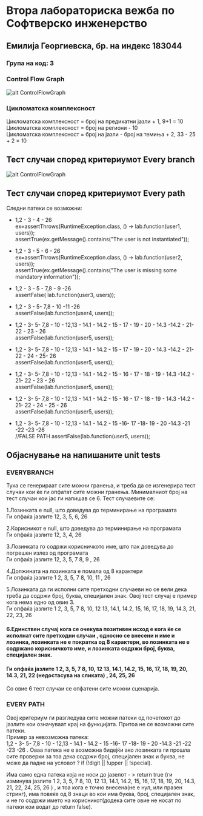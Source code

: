 # Втора лабораториска вежба по Софтверско инженерство
## Емилија Георгиевска, бр. на индекс 183044
### Група на код:  3

### Control Flow Graph  
![alt ControlFlowGraph](https://github.com/GeorgievskaEmilija/SI_lab2_183044/blob/master/img/CFG-183044.png)  
### Цикломатска комплексност   
Цикломатска комплексност = број на предикатни јазли + 1,  9+1 = 10  
Цикломатска комплексност = број на региони - 10  
Цикломатска комплексност = број на јазли - број на темиња + 2, 33 - 25 + 2 = 10   

## Тест случаи според критериумот Every branch  
![alt ControlFlowGraph](https://github.com/GeorgievskaEmilija/SI_lab2_183044/blob/master/img/everybranch.png)  

## Тест случаи според критериумот Every path  
Следни патеки се возможни:
* 1,2 - 3 - 4 - 26  
ex=assertThrows(RuntimeException.class, () -> lab.function(user1, users));  
assertTrue(ex.getMessage().contains("The user is not instantiated"));  

* 1,2 - 3 - 5 - 6 - 26  
ex=assertThrows(RuntimeException.class, () -> lab.function(user2, users));    
assertTrue(ex.getMessage().contains("The user is missing some mandatory information"));    

* 1,2 - 3 - 5 - 7,8 - 9 -26    
assertFalse( lab.function(user3, users));  

* 1,2 - 3  - 5- 7,8 - 10 -11 -26   
assertFalse(lab.function(user4, users));  

* 1,2 - 3- 5- 7,8 - 10 - 12,13 - 14.1 - 14.2 - 15 - 17 - 19 - 20 - 14.3 -14.2 - 21- 22 - 23 - 26   
assertFalse(lab.function(user5, users));  

* 1,2 - 3- 5- 7,8 - 10 - 12,13 - 14.1 - 14.2 - 15 - 17 - 19 - 20 - 14.3 -14.2 - 21- 22 - 24 - 25- 26    
assertFalse(lab.function(user5, users));  

* 1,2 - 3- 5- 7,8 - 10 - 12,13 - 14.1 - 14.2 - 15 - 16 - 17 - 18 - 19 - 14.3 -14.2 - 21- 22 - 23 - 26  
assertFalse(lab.function(user5, users));  


* 1,2 - 3- 5- 7,8 - 10 - 12,13 - 14.1 - 14.2 - 15 - 16 - 17 - 18 - 19 - 14.3 -14.2 - 21- 22 - 24 - 25 - 26    
assertFalse(lab.function(user5, users));  
 
* 1,2 - 3- 5- 7,8 - 10 - 12,13 - 14.1 - 14.2 - 15 -16- 17 -18- 19 - 20 -14.3 -21 -22 -23 -26  
//FALSE PATH
assertFalse(lab.function(user5, users));  


## Објаснување на напишаните unit tests    
### EVERYBRANCH  
Тука се генерираат сите можни гранења, и треба да се изгенерира тест случаи кои ќе ги опфатат сите можни гранења. Минималниот број на тест случаи кои јас ги напишав се 6. Тест случаевите се:   

1.Лозинката е null, што доведува до терминирање на програмата  
Ги опфаќа јазлите 12, 3, 5, 6, 26  

2.Корисникот е null, што доведува до терминирање на програмата  
Ги опфаќа јазлите 12, 3, 4, 26   

3.Лозинката го содржи корисничкото име, што пак доведува до погрешен излез од програмата    
Ги опфаќа јазлите 12, 3, 5, 7 8, 9 , 26  

4.Должината на лозинката е помала од 8 карактери  
Ги опфаќа јазлите 1 2, 3, 5, 7 8, 10, 11 , 26  

5.Лозинката да ги исполни сите претходни случаеви но се вели дека треба да содржи број, буква, специјален знак. Овој тест случај е пример кога нема едно од овие 3.   
Ги опфаќа јазлите 1 2, 3, 5, 7 8, 10, 12 13, 14.1, 14.2, 15, 16, 17, 18, 19, 14.3, 21, 22, 23, 26  


#### 6.Единствен случај кога  се очекува позитивен исход е кога ќе се исполнат сите претходни случаи , односно се внесени и име и лозинка, лозинката не е пократка од 8 карактери, во лозинката не е содржано корисничкото име, и лозинката содржи број, буква, специјален знак.  
#### Ги опфаќа јазлите 1 2, 3, 5, 7 8, 10, 12 13, 14.1, 14.2, 15, 16, 17, 18, 19, 20, 14.3, 21, 22 (недостасува на сликата) , 24, 25, 26  

Со овие 6 тест случаи се опфатени сите можни сценарија.  

### EVERY PATH  
Овoj критериум ги разгледува сите можни патеки од почетокот до јазлите кои означуваат крај на функцијата. Притоа не се возможни сите патеки.  
Пример за невозможна патека:  
1,2 - 3- 5- 7,8 - 10 - 12,13 - 14.1 - 14.2 - 15 -16- 17 -18- 19 - 20 -14.3 -21 -22 -23 -26  . Oваа патека не е возможна бидејќи ако лозинката ги прошла сите проверки за тоа дека содржи број, специјален знак и буква, не може да падне на условот ?
if (!digit || !upper || !special).   

Има само една патека која не носи до јазелот - > return true (ги изминува јазлите  1 2, 3, 5, 7 8, 10, 12 13, 14.1, 14.2, 15, 16, 17, 18, 19, 20, 14.3, 21, 22, 24, 25, 26 ) , и тоа кога е точно внесена(не е нул, или празен стринг), има повеќе од 8 знаци во кои има буква, број, специјален знак, и не го содржи името на корисникот(додека сите овие не носат по патеки кои водат до return false).  

